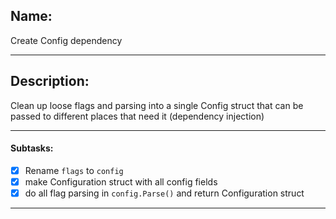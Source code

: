 ## Name:
Create Config dependency

---
## Description:
Clean up loose flags and parsing into a single Config struct that can be passed to different places that need it (dependency injection)

---
#### Subtasks:
- [x] Rename `flags` to `config`
- [x] make Configuration struct with all config fields
- [x] do all flag parsing in `config.Parse()` and return Configuration struct

---